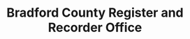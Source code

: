 ---
layout: repo
title: "Bradford County Register and Recorder Office"
id: 14985
permalink: repos/14985/
---
